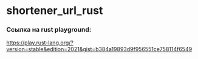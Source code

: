 # shortener_url_rust
### Ссылка на rust playground:
https://play.rust-lang.org/?version=stable&edition=2021&gist=b384a19893d9f956551ce758114f6549
